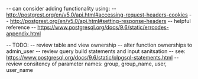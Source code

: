 -- can consider adding functionality using:
-- http://postgrest.org/en/v5.0/api.html#accessing-request-headers-cookies
-- http://postgrest.org/en/v5.0/api.html#setting-response-headers
-- helpful reference
-- https://www.postgresql.org/docs/9.6/static/errcodes-appendix.html

-- TODO:
-- review table and view ownership
-- alter function ownerships to admin_user
-- review query build statements and input sanitsation
-- see: https://www.postgresql.org/docs/9.6/static/plpgsql-statements.html
-- review consitency of parameter names: group, group_name, user, user_name
